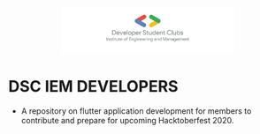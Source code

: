 <p align="center">
    <a href="https://dsc-iem.github.io/">
        <img height=85 src="assets/images/banner.jpg">
    </a>
</p>

# DSC IEM DEVELOPERS
- A repository on flutter application development for members to contribute and prepare for upcoming Hacktoberfest 2020.

